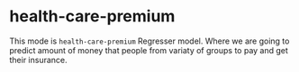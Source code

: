 # health-care-premium
This mode is `health-care-premium` Regresser model. Where we are going to predict amount of money that people from variaty of groups to pay and get their insurance.
